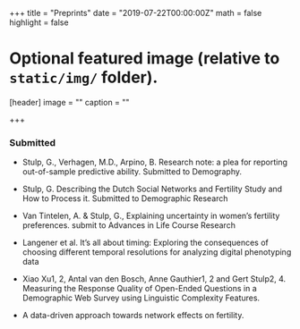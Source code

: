 +++
title = "Preprints"
date = "2019-07-22T00:00:00Z"
math = false
highlight = false

# Optional featured image (relative to `static/img/` folder).
[header]
image = ""
caption = ""

+++

### Submitted


* Stulp, G., Verhagen, M.D., Arpino, B. Research note: a plea for reporting out-of-sample predictive ability. Submitted to Demography. 

* Stulp, G. Describing the Dutch Social Networks and Fertility Study and How to Process it. Submitted to Demographic Research

* Van Tintelen, A. & Stulp, G., Explaining uncertainty in women’s fertility preferences. submit to Advances in Life Course Research

* Langener et al. It’s all about timing: Exploring the consequences of choosing different temporal resolutions for analyzing digital phenotyping data

* Xiao Xu1, 2, Antal van den Bosch, Anne Gauthier1, 2 and Gert Stulp2, 4.  Measuring the Response Quality of Open-Ended Questions in a Demographic Web Survey using Linguistic Complexity Features. 

* A data-driven approach towards network effects on fertility.